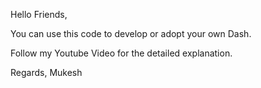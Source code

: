 Hello Friends,

You can use this code to develop or adopt your own Dash.

Follow my Youtube Video for the detailed explanation.

Regards,
Mukesh
